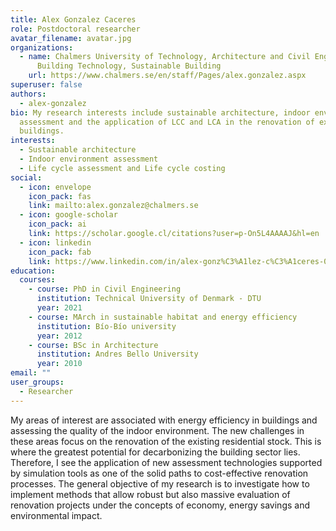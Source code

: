 ```yaml
---
title: Alex Gonzalez Caceres
role: Postdoctoral researcher
avatar_filename: avatar.jpg
organizations:
  - name: Chalmers University of Technology, Architecture and Civil Engineering,
      Building Technology, Sustainable Building
    url: https://www.chalmers.se/en/staff/Pages/alex.gonzalez.aspx
superuser: false
authors:
  - alex-gonzalez
bio: My research interests include sustainable architecture, indoor environment
  assessment and the application of LCC and LCA in the renovation of existing
  buildings.
interests:
  - Sustainable architecture
  - Indoor environment assessment
  - Life cycle assessment and Life cycle costing
social:
  - icon: envelope
    icon_pack: fas
    link: mailto:alex.gonzalez@chalmers.se
  - icon: google-scholar
    icon_pack: ai
    link: https://scholar.google.cl/citations?user=p-On5L4AAAAJ&hl=en
  - icon: linkedin
    icon_pack: fab
    link: https://www.linkedin.com/in/alex-gonz%C3%A1lez-c%C3%A1ceres-01503841/
education:
  courses:
    - course: PhD in Civil Engineering
      institution: Technical University of Denmark - DTU
      year: 2021
    - course: MArch in sustainable habitat and energy efficiency
      institution: Bío-Bío university
      year: 2012
    - course: BSc in Architecture
      institution: Andres Bello University
      year: 2010
email: ""
user_groups:
  - Researcher
---
```

My areas of interest are associated with energy efficiency in buildings and assessing the quality of the indoor environment. The new challenges in these areas focus on the renovation of the existing residential stock. This is where the greatest potential for decarbonizing the building sector lies. Therefore, I see the application of new assessment technologies supported by simulation tools as one of the solid paths to cost-effective renovation processes. The general objective of my research is to investigate how to implement methods that allow robust but also massive evaluation of renovation projects under the concepts of economy, energy savings and environmental impact.
